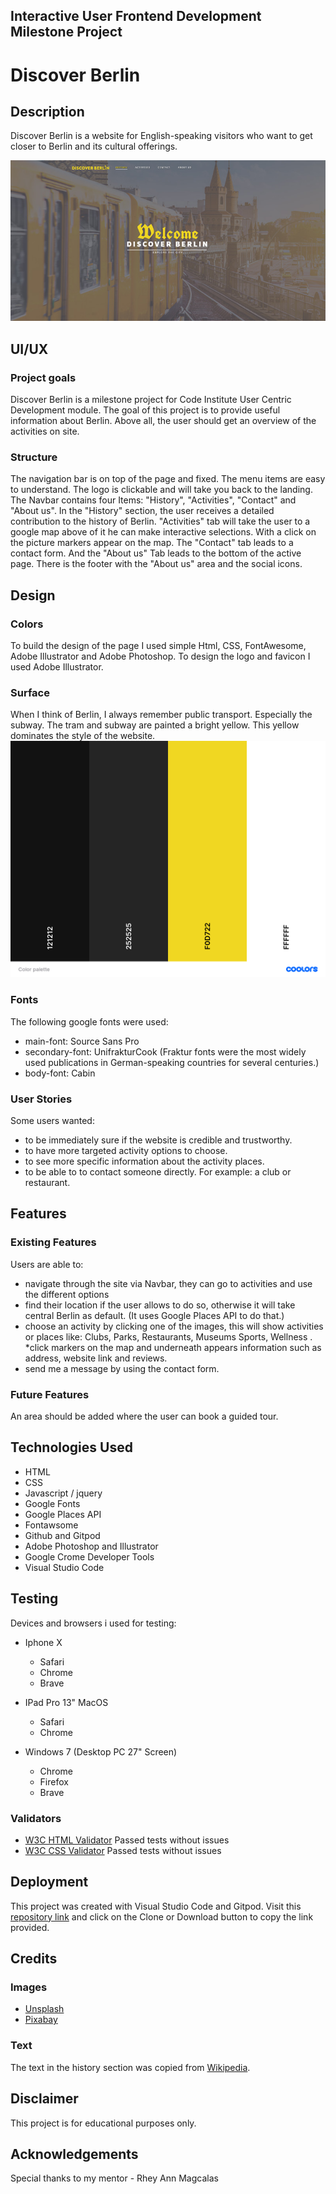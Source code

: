 ## Interactive User Frontend Development Milestone Project

# Discover Berlin

## Description

Discover Berlin is a website for English-speaking visitors who want to get closer to Berlin and its cultural offerings.

![(assets/images/SC1.jpg)](assets/images/SC1.jpg)

## UI/UX
### Project goals
Discover Berlin  is a milestone project for Code Institute User Centric Development module. The goal of this project is to provide useful information about Berlin. 
Above all, the user should get an overview of the activities on site.

### Structure
The navigation bar is on top of the page and fixed. The menu items are easy to understand. The logo is clickable and will take you back to the landing. The Navbar contains four Items: "History", "Activities", "Contact" and "About us". In the "History" section, the user receives a detailed contribution to the history of Berlin. "Activities" tab will take the user to a google map above of it he can make interactive selections. With a click on the picture markers appear on the map. The "Contact" tab leads to a contact form. And the "About us" Tab leads to the bottom of the active page. There is the footer with the "About us" area and the social icons.

## Design
### Colors
To build the design of the page I used simple Html, CSS, FontAwesome, Adobe Illustrator and Adobe Photoshop.
To design the logo and favicon I used Adobe Illustrator.


### Surface
When I think of Berlin, I always remember public transport. Especially the subway. The tram and subway are painted a bright yellow. This yellow dominates the style of the website.
![(assets/images/color_palette.png)](assets/images/color_palette.png)

### Fonts
The following google fonts were used:
* main-font: Source Sans Pro
* secondary-font: UnifrakturCook (Fraktur fonts were the most widely used publications in German-speaking countries for several centuries.)
* body-font: Cabin

### User Stories
Some users wanted:

* to be immediately sure if the website is credible and trustworthy.
* to have more targeted activity options to choose.
* to see more specific information about the activity places.
* to be able to to contact someone directly. For example: a club or restaurant.

## Features
### Existing Features
Users are able to:
* navigate through the site via Navbar, they can go to activities and use the different options
* find their location if the user allows to do so, otherwise it will take central Berlin as default. (It uses Google Places API to do that.)
* choose an activity by clicking one of the images, this will show activities or places like: Clubs, Parks, Restaurants, Museums Sports, Wellness .
*click markers on the map and underneath appears information such as address, website link and reviews.
* send me a message by using the contact form.

### Future Features
An area should be added where the user can book a guided tour.

## Technologies Used

* HTML
* CSS
* Javascript / jquery
* Google Fonts
* Google Places API
* Fontawsome
* Github and Gitpod
* Adobe Photoshop and Illustrator
* Google Crome Developer Tools
* Visual Studio Code

## Testing

Devices and browsers i used for testing:
* Iphone X 
    - Safari
    - Chrome
    - Brave 
* IPad Pro 13" MacOS
    - Safari
    - Chrome

* Windows 7 (Desktop PC 27" Screen)
    - Chrome
    - Firefox
    - Brave

### Validators

* [W3C HTML Validator](https://validator.w3.org/#validate_by_input) Passed tests without issues
* [W3C CSS Validator](https://jigsaw.w3.org/css-validator/#validate_by_input)
Passed tests without issues

## Deployment
This project was created with Visual Studio Code and Gitpod. 
Visit this [repository link](https://github.com/lemon-squeezy/discover_berlin) and click on the Clone or Download button to copy the link provided.

## Credits
### Images
* [Unsplash](https://unsplash.com/s/photos/berlin)
* [Pixabay](https://pixabay.com/de/images/search/berlin/)
### Text
The text in the history section was copied from [Wikipedia](https://de.wikipedia.org/wiki/Berlin).

## Disclaimer
This project is for educational purposes only.

## Acknowledgements
Special thanks to my mentor - Rhey Ann Magcalas